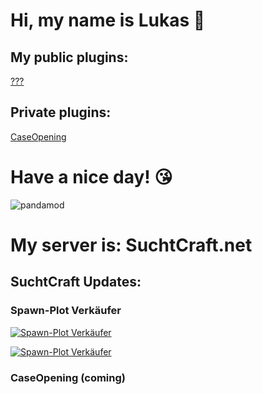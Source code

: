 # Hi, my name is Lukas 👋
## My public plugins:

[???](https://github.com/PandaMod/#v0.1-BETA)

## Private plugins:

[CaseOpening](https://github.com/PandaMod/CaseOpening/#v0.1-BETA)

# Have a nice day! 😘

![pandamod](http://suchtcraft.net/pandamod/logo.png)

# My server is: SuchtCraft.net
## SuchtCraft Updates:

### Spawn-Plot Verkäufer
[![Spawn-Plot Verkäufer](https://img.youtube.com/vi/FO0lOSSWRIQ/0.jpg)](https://www.youtube.com/watch?v=FO0lOSSWRIQ)

[![Spawn-Plot Verkäufer](https://img.youtube.com/vi/FO0lOSSWRIQ/0.jpg)](https://www.youtube.com/watch?v=FO0lOSSWRIQ "Spawn-Plot Verkäufer")

### CaseOpening (coming)
